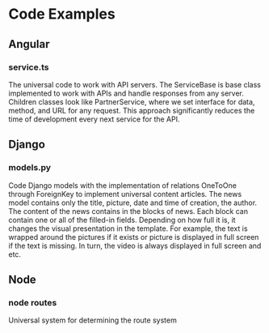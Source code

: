 # Code Examples

## Angular 
### service.ts

The universal code to work with API servers. The ServiceBase is base class implemented to work with APIs and handle responses from any server. Children classes look like PartnerService, where we set interface for data, method, and URL for any request. This approach significantly reduces the time of development every next service for the API.

## Django
### models.py

Code Django models with the implementation of relations OneToOne through ForeignKey to implement universal content articles.
The news model contains only the title, picture, date and time of creation, the author. The content of the news contains in the blocks of news. Each block can contain one or all of the filled-in fields. Depending on how full it is, it changes the visual presentation in the template. For example, the text is wrapped around the pictures if it exists or picture is displayed in full screen if the text is missing. In turn, the video is always displayed in full screen and etc.

## Node
### node routes

Universal system for determining the route system


